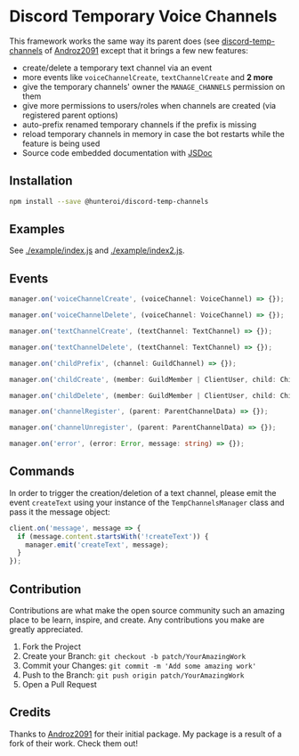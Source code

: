 # Discord Temporary Voice Channels

This framework works the same way its parent does (see [discord-temp-channels](https://github.com/Androz2091/discord-temp-channels) of [Androz2091](https://github.com/Androz2091) except that it brings a few new features: 
- create/delete a temporary text channel via an event
- more events like `voiceChannelCreate`, `textChannelCreate` and **2 more**
- give the temporary channels' owner the `MANAGE_CHANNELS` permission on them
- give more permissions to users/roles when channels are created (via registered parent options)
- auto-prefix renamed temporary channels if the prefix is missing
- reload temporary channels in memory in case the bot restarts while the feature is being used
- Source code embedded documentation with [JSDoc](https://en.wikipedia.org/wiki/JSDoc)

## Installation

```sh
npm install --save @hunteroi/discord-temp-channels
```

## Examples

See [./example/index.js](example/index.js) and [./example/index2.js](example/index2.js).

## Events
```ts
manager.on('voiceChannelCreate', (voiceChannel: VoiceChannel) => {});

manager.on('voiceChannelDelete', (voiceChannel: VoiceChannel) => {});

manager.on('textChannelCreate', (textChannel: TextChannel) => {});

manager.on('textChannelDelete', (textChannel: TextChannel) => {});

manager.on('childPrefix', (channel: GuildChannel) => {});

manager.on('childCreate', (member: GuildMember | ClientUser, child: ChildChannelData, parent: ParentChannelData) => {});

manager.on('childDelete', (member: GuildMember | ClientUser, child: ChildChannelData, parent: ParentChannelData) => {});

manager.on('channelRegister', (parent: ParentChannelData) => {});

manager.on('channelUnregister', (parent: ParentChannelData) => {});

manager.on('error', (error: Error, message: string) => {});
```

## Commands
In order to trigger the creation/deletion of a text channel, please emit the event `createText` using your instance of the `TempChannelsManager` class and pass it the message object: 
```ts
client.on('message', message => {
  if (message.content.startsWith('!createText')) {
    manager.emit('createText', message);
  }
});
```

## Contribution
Contributions are what make the open source community such an amazing place to be learn, inspire, and create. Any contributions you make are greatly appreciated.

1. Fork the Project
2. Create your Branch: `git checkout -b patch/YourAmazingWork`
3. Commit your Changes: `git commit -m 'Add some amazing work'`
4. Push to the Branch: `git push origin patch/YourAmazingWork`
5. Open a Pull Request

## Credits
Thanks to [Androz2091](https://github.com/Androz2091) for their initial package. My package is a result of a fork of their work. Check them out!